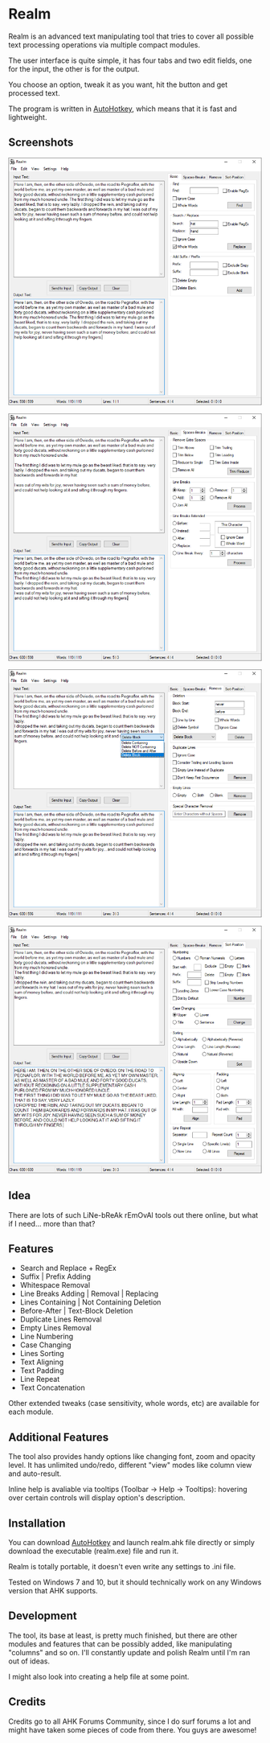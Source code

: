 # Realm

Realm is an advanced text manipulating tool that tries to cover all possible text processing operations via multiple compact modules.

The user interface is quite simple, it has four tabs and two edit fields, one for the input, the other is for the output. 

You choose an option, tweak it as you want, hit the button and get processed text.

The program is written in [AutoHotkey](https://www.autohotkey.com/), which means that it is fast and lightweight.

## Screenshots

![Tab 1](https://github.com/finnjest/Realm/blob/main/images/tab%201.png)

![Tab 2](https://github.com/finnjest/Realm/blob/main/images/tab%202.png)

![Tab 3](https://github.com/finnjest/Realm/blob/main/images/tab%203.png)

![Tab 4](https://github.com/finnjest/Realm/blob/main/images/tab%204.png)

## Idea

There are lots of such LiNe-bReAk rEmOvAl tools out there online, but what if I need... more than that?

## Features

* Search and Replace + RegEx
* Suffix | Prefix Adding
* Whitespace Removal
* Line Breaks Adding | Removal | Replacing
* Lines Containing | Not Containing  Deletion
* Before-After | Text-Block Deletion
* Duplicate Lines Removal
* Empty Lines Removal
* Line Numbering
* Case Changing
* Lines Sorting
* Text Aligning
* Text Padding
* Line Repeat
* Text Concatenation

Other extended tweaks (case sensitivity, whole words, etc) are available for each module.

## Additional Features

The tool also provides handy options like changing font, zoom and opacity level. It has unlimited undo/redo, different "view" modes like column view and auto-result.

Inline help is avaliable via tooltips (Toolbar &rarr; Help &rarr; Tooltips): hovering over certain controls will display option's description.

## Installation

You can download [AutoHotkey](https://www.autohotkey.com/) and launch realm.ahk file directly or simply download the executable (realm.exe) file and run it.

Realm is totally portable, it doesn't even write any settings to .ini file.

Tested on Windows 7 and 10, but it should technically work on any Windows version that AHK supports.

## Development

The tool, its base at least, is pretty much finished, but there are other modules and features that can be possibly added, like manipulating "columns" and so on. I'll constantly update and polish Realm until I'm ran out of ideas. 

I might also look into creating a help file at some point.

## Credits

Credits go to all AHK Forums Community, since I do surf forums a lot and might have taken some pieces of code from there.
You guys are awesome!
